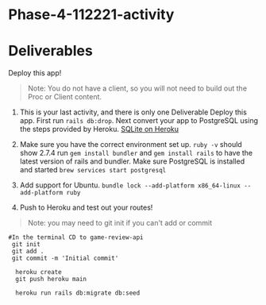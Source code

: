 # Phase-4-112221-activity

# Deliverables
Deploy this app!
> Note: You do not have a client, so you will not need to build out the Proc or Client content.

1. This is your last activity, and there is only one Deliverable Deploy this app. 
First run `rails db:drop`. Next convert your app to PostgreSQL using the steps provided by Heroku. [SQLite on Heroku](https://devcenter.heroku.com/articles/sqlite3) 

2. Make sure you have the correct environment set up. `ruby -v` should show 2.7.4 run `gem install bundler` and `gem install rails` to have the latest version of rails and bundler. Make sure PostgreSQL is installed and started  `brew services start postgresql`
 

3. Add support for Ubuntu. `bundle lock --add-platform x86_64-linux --add-platform ruby`

4. Push to Heroku and test out your routes!
> Note: you may need to git init if you can't add or commit 
```
#In the terminal CD to game-review-api
 git init
 git add .
 git commit -m 'Initial commit'

  heroku create
  git push heroku main

  heroku run rails db:migrate db:seed

```
